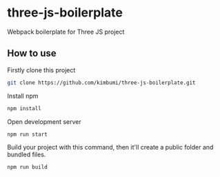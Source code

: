 # three-js-boilerplate
Webpack boilerplate for Three JS project

## How to use
Firstly clone this project
```bash
git clone https://github.com/kimbumi/three-js-boilerplate.git
```

Install npm
```bash
npm install
```

Open development server
```bash
npm run start
```

Build your project with this command, then it'll create a public folder and bundled files.
```bash
npm run build
```
